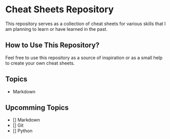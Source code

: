 # Cheat Sheets Repository
This repository serves as a collection of cheat sheets for various skills that I am planning to learn or have learned in the past.

## How to Use This Repository?
Feel free to use this repository as a source of inspiration or as a small help to create your own cheat sheets.

## Topics
* Markdown

## Upcomming Topics
* [] Markdown
* [] Git
* [] Python
